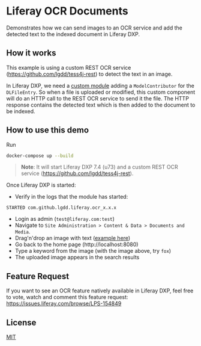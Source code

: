 # Liferay OCR Documents

Demonstrates how we can send images to an OCR service and add the detected text to the indexed document in Liferay DXP.

## How it works

This example is using a custom REST OCR service (https://github.com/lgdd/tess4j-rest) to detect the text in an image.

In Liferay DXP, we need a [custom module](modules/ocr-processor/) adding a `ModelContributor` for the `DLFileEntry`. So when a file is uploaded or modified, this custom component will do an HTTP call to the REST OCR service to send it the file. The HTTP response contains the detected text which is then added to the document to be indexed.

## How to use this demo

Run

```sh
docker-compose up --build
```

> **Note**: It will start Liferay DXP 7.4 (u73) and a custom REST OCR service (https://github.com/lgdd/tess4j-rest).

Once Liferay DXP is started:

- Verify in the logs that the module has started:

```
STARTED com.github.lgdd.liferay.ocr_x.x.x
```

- Login as admin (`test@liferay.com:test`)
- Navigate to `Site Administration > Content & Data > Documents and Media`.
- Drag'n'drop an image with text ([example here](https://github.com/lgdd/tess4j-rest/blob/main/src/test/resources/test-data/eurotext.png?raw=true))
- Go back to the home page (http://localhost:8080)
- Type a keyword from the image (with the image above, try `fox`)
- The uploaded image appears in the search results

## Feature Request

If you want to see an OCR feature natively available in Liferay DXP, feel free to vote, watch and comment this feature request: https://issues.liferay.com/browse/LPS-154849

## License

[MIT](LICENSE)
